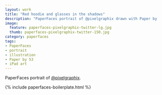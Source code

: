 ```yaml
---
layout: work
title: "Red hoodie and glasses in the shadows"
description: "PaperFaces portrait of @pixelgraphix drawn with Paper by 53 on an iPad."
image: 
  feature: paperfaces-pixelgraphix-twitter-lg.jpg
  thumb: paperfaces-pixelgraphix-twitter-150.jpg
category: paperfaces
tags: 
- PaperFaces
- portrait
- illustration
- Paper by 53
- iPad art
---
```


PaperFaces portrait of [@pixelgraphix](http://twitter.com/pixelgraphix).

{% include paperfaces-boilerplate.html %}